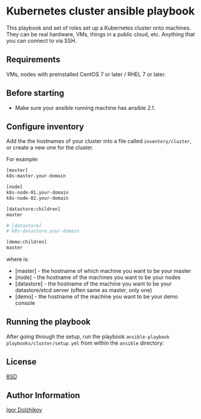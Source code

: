Kubernetes cluster ansible playbook
===================================

This playbook and set of roles set up a Kubernetes cluster onto machines. They can be real hardware, VMs, things in a public cloud, etc. Anything that you can connect to via SSH.

Requirements
------------

VMs, nodes with preinstalled CentOS 7 or later / RHEL 7 or later.

Before starting
---------------

* Make sure your ansible running machine has ansible 2.1.

Configure inventory
-------------------

Add the the hostnames of your cluster into a file called `inventory/cluster`,
or create a new one for the cluster.

For example:

```sh
[master]
k8s-master.your-domain

[node]
k8s-node-01.your-domain
k8s-node-02.your-domain

[datastore:children]
master

# [datastore]
# k8s-datastore.your-domain

[demo:children]
master
```

where is:
- [master] - the hostname of which machine you want to be your master
- [node] - the hostname of the machines you want to be your nodes
- [datastore] - the hostname of the machine you want to be your datastore/etcd server (often same as master, only one)
- [demo] - the hostname of the machine you want to be your demo console

Running the playbook
--------------------

After going through the setup, run the playbook `ansible-playbook playbooks/cluster/setup.yml` from within the `ansible` directory:


License
-------

[BSD](https://github.com/takama/k8sdemo/blob/master/LICENSE)

Author Information
------------------

[Igor Dolzhikov](https://github.com/takama)
